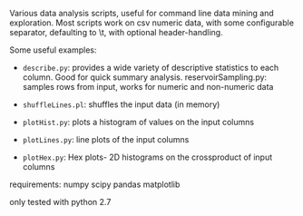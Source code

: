 Various data analysis scripts, useful for command line data mining and exploration. Most scripts work on csv numeric data, with some configurable separator, defaulting to \t, with optional header-handling. 

Some useful examples:

+ `describe.py`: provides a wide variety of descriptive statistics to each column. Good for quick summary analysis.
reservoirSampling.py: samples rows from input, works for numeric and non-numeric data

+ `shuffleLines.pl`: shuffles the input data (in memory)

+ `plotHist.py`: plots a histogram of values on the input columns

+ `plotLines.py`: line plots of the input columns

+ `plotHex.py`: Hex plots- 2D histograms on the crossproduct of input columns


requirements:
numpy
scipy
pandas
matplotlib

only tested with python 2.7
